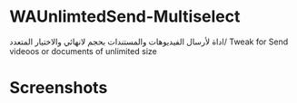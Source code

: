 # WAUnlimtedSend-Multiselect
اداة لأرسال الفيديوهات والمستندات بحجم لانهائي والاختيار المتعدد/ Tweak for Send videoos or documents of unlimited size

# Screenshots



